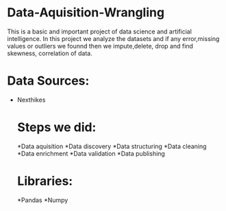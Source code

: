 # Data-Aquisition-Wrangling
This is a basic and important project of data science and artificial intelligence. In this project we analyze the datasets and if any error,missing values or outliers we founnd then we impute,delete, drop and find skewness, correlation of data.

# Data Sources:
* Nexthikes

  # Steps we did:
  *Data aquisition
  *Data discovery
  *Data structuring
  *Data cleaning
  *Data enrichment
  *Data validation
  *Data publishing

   # Libraries:
  *Pandas
  *Numpy
